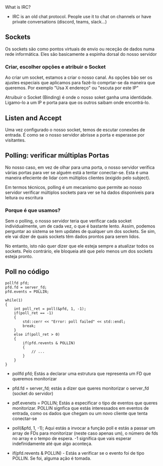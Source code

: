 What is IRC?
- IRC is an old chat protocol. People use it to chat on channels or have private conversations (discord, teams, slack...)

## Sockets
Os sockets são como pontos virtuais de envio ou receção de dados numa rede informática.
Eles são basicamente a espinha dorsal do nosso servidor

### Criar, escolher opções e atribuir o Socket
Ao criar um socket, estamos a criar o nosso canal. As opções bão ser os ajustes especiais que aplicamos para fazê-lo comprtar-se da maneira que queremos. Por exemplo "Usa X endereço" ou "escuta por este IP"


Atruibuir o Socket (Binding) é onde o nosso soket ganha uma identidade. Ligamo-lo a um IP e porta para que os outros saibam onde encontrá-lo.

## Listen and Accept
Uma vez configurado o nosso socket, temos de escutar conexões de entrada. É como se o nosso servidor abrisse a porta e esperasse por visitantes.

## Polling: verificar múltiplas Portas
No nosso caso, em vez de olhar para uma porta, o nosso servidor verifica várias portas para ver se alguém está a tentar conectar-se. Esta é uma maneira efeciente de lidar com múltiplos clientes (exigido pelo subject).

Em termos técnicos, polling é um mecanismo que permite ao nosso servidor verificar múltiplos sockets para ver se há dados disponíveis para leitura ou escritura

### Porque é que usamos?
Sem o polling, o nosso servidor teria que verificar cada socket individualmente, um de cada vez, o que é bastante lento. Assim, podemos perguntar ao sistema se tem updates de qualquer um dos sockets. Se sim, ele vai dizer de quais sockets têm dados prontos para serem lidos.

No entanto, isto não quer dizer que ele esteja sempre a atualizar todos os sockets. Pelo contrário, ele bloqueia até que pelo menos um dos sockets esteja pronto.

## Poll no código
```shell
pollfd pfd;
pfd.fd = server_fd;
pfd.events = POLLIN;

while(1)
{
    int poll_ret = poll(&pfd, 1, -1);
    if(poll_ret == -1)
    {
        std::cerr << "Error: poll failed" << std::endl;
        break;
    }
    else if(poll_ret > 0)
    {
        if(pfd.revents & POLLIN)
        {
            // ...
        }
    }
}
```

- pollfd pfd; Estás a declarar uma estrutura que representa um FD que queremos monitorizar

- pfd.fd = server_fd; estás a dizer que queres monitorizar o server_fd (socket do servidor)

- pdf.evenets = POLLIN; Estás a especificar o tipo de eventos que queres monitorizar. POLLIN signfica que estás interessados em eventos de entrada, como os dados que chegam ou um novo cliente que tenta conectar-se

- poll(&pfd, 1, -1); Aqui estás a invocar a função poll e estás a passar um array de FDs para monitorizar (neste caso apenas um), o número de fds no array e o tempo de espera. -1 significa que vais esperar indefinidamente até que algo aconteça.

- if(pfd.revents & POLLIN) - Estás a verificar se o evento foi de tipo POLLIN. Se foi, alguma ação é tomada.